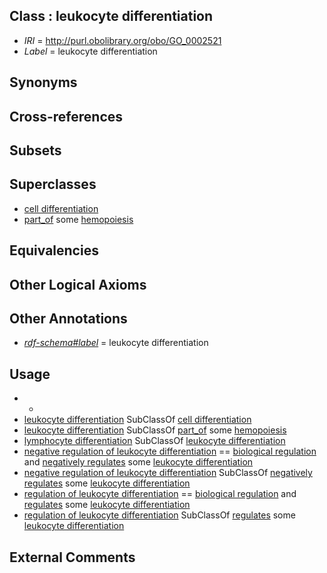 
## Class : leukocyte differentiation

 * *IRI* = http://purl.obolibrary.org/obo/GO_0002521
 * *Label* = leukocyte differentiation

## Synonyms


## Cross-references


## Subsets


## Superclasses

 * [cell differentiation](../../GO/54/GO_0030154.md)
 * [part_of](../../BFO/50/BFO_0000050.md) some [hemopoiesis](../../GO/97/GO_0030097.md)

## Equivalencies


## Other Logical Axioms


## Other Annotations

 * *[rdf-schema#label](../../el/rdf-schema#label.md)* = leukocyte differentiation

## Usage

 * -
 * [leukocyte differentiation](../../GO/21/GO_0002521.md) SubClassOf [cell differentiation](../../GO/54/GO_0030154.md)
 * [leukocyte differentiation](../../GO/21/GO_0002521.md) SubClassOf [part_of](../../BFO/50/BFO_0000050.md) some [hemopoiesis](../../GO/97/GO_0030097.md)
 * [lymphocyte differentiation](../../GO/98/GO_0030098.md) SubClassOf [leukocyte differentiation](../../GO/21/GO_0002521.md)
 * [negative regulation of leukocyte differentiation](../../GO/06/GO_1902106.md) == [biological regulation](../../GO/07/GO_0065007.md) and [negatively regulates](../../RO/12/RO_0002212.md) some [leukocyte differentiation](../../GO/21/GO_0002521.md)
 * [negative regulation of leukocyte differentiation](../../GO/06/GO_1902106.md) SubClassOf [negatively regulates](../../RO/12/RO_0002212.md) some [leukocyte differentiation](../../GO/21/GO_0002521.md)
 * [regulation of leukocyte differentiation](../../GO/05/GO_1902105.md) == [biological regulation](../../GO/07/GO_0065007.md) and [regulates](../../RO/11/RO_0002211.md) some [leukocyte differentiation](../../GO/21/GO_0002521.md)
 * [regulation of leukocyte differentiation](../../GO/05/GO_1902105.md) SubClassOf [regulates](../../RO/11/RO_0002211.md) some [leukocyte differentiation](../../GO/21/GO_0002521.md)

## External Comments

